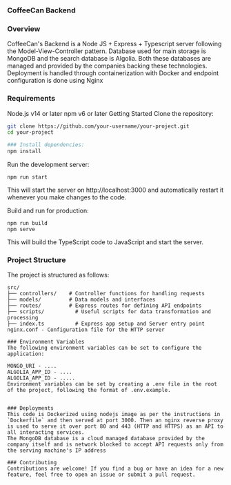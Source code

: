 ### CoffeeCan Backend

### Overview
CoffeeCan's Backend is a Node JS + Express + Typescript server following the Model-View-Controller pattern. Database used for main storage is MongoDB and the search database is Algolia.  Both these databases are managed and provided by the companies backing these technologies. Deployment is handled through containerization with Docker and endpoint configuration is done using Nginx

### Requirements
Node.js v14 or later
npm v6 or later
Getting Started
Clone the repository:

```bash
git clone https://github.com/your-username/your-project.git
cd your-project
```

```bash
### Install dependencies:
npm install
```

Run the development server:
```
npm run start
```
This will start the server on http://localhost:3000 and automatically restart it whenever you make changes to the code.

Build and run for production:
```
npm run build
npm serve
````
This will build the TypeScript code to JavaScript and start the server.

### Project Structure
The project is structured as follows:
```
src/
├── controllers/    # Controller functions for handling requests
├── models/         # Data models and interfaces
├── routes/         # Express routes for defining API endpoints
├── scripts/          # Useful scripts for data transformation and processing
├── index.ts          # Express app setup and Server entry point
nginx.conf - Configuration file for the HTTP server

### Environment Variables
The following environment variables can be set to configure the application:

MONGO_URI - ....
ALGOLIA_APP_ID - ....
ALGOLIA_APP_ID - .....
Environment variables can be set by creating a .env file in the root of the project, following the format of .env.example.


### Deployments
This code is Dockerized using nodejs image as per the instructions in `Dockerfile` and then served at port 3000. Then an nginx reverse proxy is used to serve it over port 80 and 443 (HTTP and HTTPS) as an API to all interacting services.
The MongoDB database is a cloud managed database provided by the company itself and is network blocked to accept API requests only from the serving machine's IP address

### Contributing
Contributions are welcome! If you find a bug or have an idea for a new feature, feel free to open an issue or submit a pull request.
